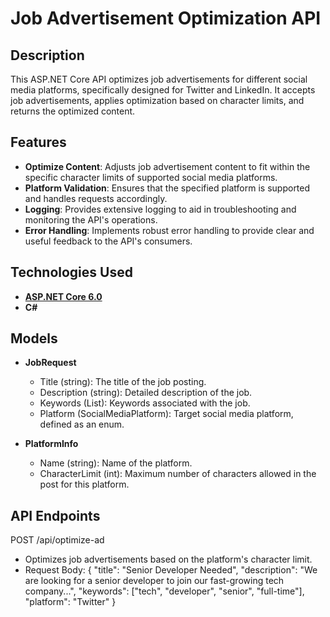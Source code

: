 # Job Advertisement Optimization API

## Description
This ASP.NET Core API optimizes job advertisements for different social media platforms, specifically designed for Twitter and LinkedIn. It accepts job advertisements, applies optimization based on character limits, and returns the optimized content.

## Features
- **Optimize Content**: Adjusts job advertisement content to fit within the specific character limits of supported social media platforms.
- **Platform Validation**: Ensures that the specified platform is supported and handles requests accordingly.
- **Logging**: Provides extensive logging to aid in troubleshooting and monitoring the API's operations.
- **Error Handling**: Implements robust error handling to provide clear and useful feedback to the API's consumers.

## Technologies Used
- **[ASP.NET Core 6.0](https://dotnet.microsoft.com/download/dotnet/6.0)**
- **C#**

## Models
- **JobRequest**
    - Title (string): The title of the job posting.
    - Description (string): Detailed description of the job.
    - Keywords (List<string>): Keywords associated with the job.
    - Platform (SocialMediaPlatform): Target social media platform, defined as an enum.
      
- **PlatformInfo**
    - Name (string): Name of the platform.
    - CharacterLimit (int): Maximum number of characters allowed in the post for this platform.

## API Endpoints
  POST /api/optimize-ad
- Optimizes job advertisements based on the platform's character limit.
- Request Body: {
  "title": "Senior Developer Needed",
  "description": "We are looking for a senior developer to join our fast-growing tech company...",
  "keywords": ["tech", "developer", "senior", "full-time"],
  "platform": "Twitter"
}


